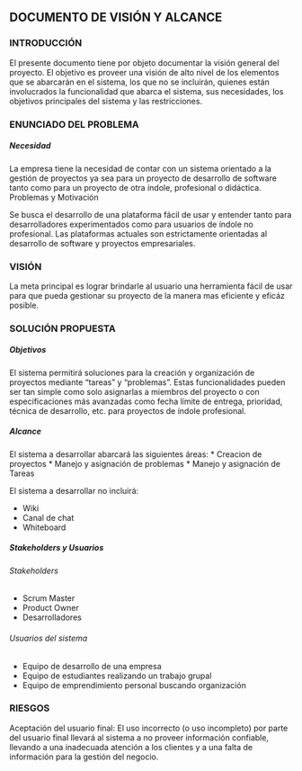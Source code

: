 ## DOCUMENTO DE VISIÓN Y ALCANCE  

### INTRODUCCIÓN
 
<p>
El presente documento tiene por objeto documentar la visión general del proyecto.
El objetivo es proveer una visión de alto nivel de los elementos que se abarcarán en el sistema, los que no se incluirán, quienes están involucrados la funcionalidad que abarca el sistema, sus necesidades, los objetivos principales del sistema y las restricciones.
</p>

### ENUNCIADO DEL PROBLEMA
 
##### Necesidad
<p>
La empresa tiene la necesidad de contar con un sistema orientado a la gestión de proyectos ya sea para un proyecto de desarrollo de software tanto como para un proyecto de otra índole, profesional o didáctica.
Problemas y Motivación

Se busca el desarrollo de una plataforma fácil de usar y entender tanto para desarrolladores experimentados como para usuarios de índole no profesional. Las plataformas actuales son estrictamente orientadas al desarrollo de software y proyectos empresariales. 
</p>

### VISIÓN

<p>
La meta principal es lograr brindarle al usuario una herramienta fácil de usar para que pueda gestionar su proyecto de la manera mas eficiente y eficáz posible.
</p>

### SOLUCIÓN PROPUESTA
 
##### Objetivos
<p>
El sistema permitirá soluciones para la creación y organización de proyectos mediante “tareas” y “problemas”. Estas funcionalidades pueden ser tan simple como solo asignarlas a miembros del proyecto o con especificaciones más avanzadas como fecha límite de entrega, prioridad, técnica de desarrollo, etc. para proyectos de índole profesional.
</p>

##### Alcance
<p>
El sistema a desarrollar abarcará las siguientes áreas:
* Creacion de proyectos
* Manejo y asignación de problemas
* Manejo y asignación de Tareas

El sistema a desarrollar no incluirá:
* Wiki
* Canal de chat
* Whiteboard
 
##### Stakeholders y Usuarios

###### Stakeholders
* Scrum Master
* Product Owner
* Desarrolladores

###### Usuarios del sistema
* Equipo de desarrollo de una empresa
* Equipo de estudiantes realizando un trabajo grupal
* Equipo de emprendimiento personal buscando organización

### RIESGOS

Aceptación del usuario final: El uso incorrecto (o uso incompleto) por parte del usuario final llevará al sistema a no proveer información confiable, llevando a una inadecuada atención a los clientes y a una falta de información para la gestión del negocio.
